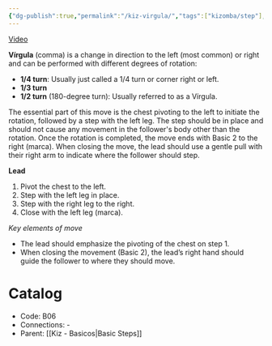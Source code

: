 ```yaml
---
{"dg-publish":true,"permalink":"/kiz-virgula/","tags":["kizomba/step"],"created":"2024-09-16T15:22:12.617-04:00","updated":"2025-01-28T12:14:38.846-05:00"}
---
```



[Video](https://youtu.be/NFsmIsiHMDM)

**Vírgula** (comma) is a change in direction to the left (most common) or right and can be performed with different degrees of rotation:

- **1/4 turn**: Usually just called a 1/4 turn or corner right or left.
- **1/3 turn**
- **1/2 turn** (180-degree turn): Usually referred to as a Vírgula.

The essential part of this move is the chest pivoting to the left to initiate the rotation, followed by a step with the left leg. The step should be in place and should not cause any movement in the follower's body other than the rotation. Once the rotation is completed, the move ends with Basic 2 to the right (marca). When closing the move, the lead should use a gentle pull with their right arm to indicate where the follower should step.

**Lead**
1. Pivot the chest to the left.
2. Step with the left leg in place.
3. Step with the right leg to the right.
4. Close with the left leg (marca).

*Key elements of move*
- The lead should emphasize the pivoting of the chest on step 1.
- When closing the movement (Basic 2), the lead’s right hand should guide the follower to where they should move.

# Catalog

- Code: B06
- Connections: -
- Parent: [[Kiz - Basicos\|Basic Steps]]
